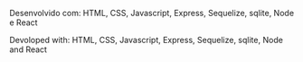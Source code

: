Desenvolvido com: HTML, CSS, Javascript, Express, Sequelize, sqlite, Node e React

Devoloped with: HTML, CSS, Javascript, Express, Sequelize, sqlite, Node and React
